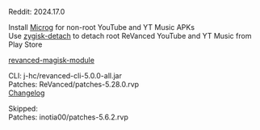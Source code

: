 Reddit: 2024.17.0  

Install [Microg](https://github.com/ReVanced/GmsCore/releases) for non-root YouTube and YT Music APKs  
Use [zygisk-detach](https://github.com/j-hc/zygisk-detach) to detach root ReVanced YouTube and YT Music from Play Store  

[revanced-magisk-module](https://github.com/j-hc/revanced-magisk-module)
  
CLI: j-hc/revanced-cli-5.0.0-all.jar  
Patches: ReVanced/patches-5.28.0.rvp  
[Changelog](https://github.com/ReVanced/revanced-patches/releases/tag/v5.28.0)  

Skipped:  
Patches: inotia00/patches-5.6.2.rvp            
